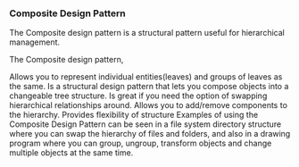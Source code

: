 ### Composite Design Pattern

The Composite design pattern is a structural pattern useful for hierarchical management.

The Composite design pattern,

Allows you to represent individual entities(leaves) and groups of leaves as the same.
Is a structural design pattern that lets you compose objects into a changeable tree structure.
Is great if you need the option of swapping hierarchical relationships around.
Allows you to add/remove components to the hierarchy.
Provides flexibility of structure
Examples of using the Composite Design Pattern can be seen in a file system directory structure where you can swap the hierarchy of files and folders, and also in a drawing program where you can group, ungroup, transform objects and change multiple objects at the same time.